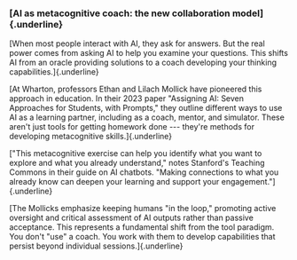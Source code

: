 ### **[AI as metacognitive coach: the new collaboration model]{.underline}**

[When most people interact with AI, they ask for answers. But the real
power comes from asking AI to help you examine your questions. This
shifts AI from an oracle providing solutions to a coach developing your
thinking capabilities.]{.underline}

[At Wharton, professors Ethan and Lilach Mollick have pioneered this
approach in education. In their 2023 paper \"Assigning AI: Seven
Approaches for Students, with Prompts,\" they outline different ways to
use AI as a learning partner, including as a coach, mentor, and
simulator. These aren\'t just tools for getting homework done ---
they\'re methods for developing metacognitive skills.]{.underline}

[\"This metacognitive exercise can help you identify what you want to
explore and what you already understand,\" notes Stanford\'s Teaching
Commons in their guide on AI chatbots. \"Making connections to what you
already know can deepen your learning and support your
engagement.\"]{.underline}

[The Mollicks emphasize keeping humans \"in the loop,\" promoting active
oversight and critical assessment of AI outputs rather than passive
acceptance. This represents a fundamental shift from the tool paradigm.
You don\'t \"use\" a coach. You work with them to develop capabilities
that persist beyond individual sessions.]{.underline}
